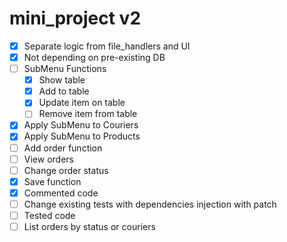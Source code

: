 # mini_project v2

- [x] Separate logic from file_handlers and UI
- [x] Not depending on pre-existing DB
- [ ] SubMenu Functions
    - [x] Show table
    - [x] Add to table
    - [x] Update item on table
    - [ ] Remove item from table
- [x] Apply SubMenu to Couriers
- [x] Apply SubMenu to Products
- [ ] Add order function
- [ ] View orders
- [ ] Change order status
- [x] Save function
- [x] Commented code
- [ ] Change existing tests with dependencies injection with patch
- [ ] Tested code
- [ ] List orders by status or couriers